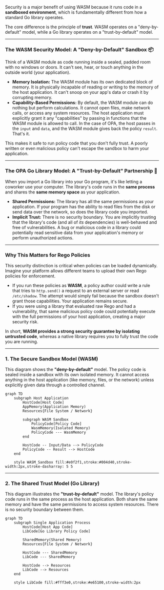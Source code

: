 Security is a major benefit of using WASM because it runs code in a **sandboxed environment**, which is fundamentally different from how a standard Go library operates.

The core difference is the principle of **trust**. WASM operates on a "deny-by-default" model, while a Go library operates on a "trust-by-default" model.

---

### The WASM Security Model: A "Deny-by-Default" Sandbox 📦

Think of a WASM module as code running inside a sealed, padded room with no windows or doors. It can't see, hear, or touch anything in the outside world (your application).

- **Memory Isolation:** The WASM module has its own dedicated block of memory. It is physically incapable of reading or writing to the memory of the host application. It can't snoop on your app's data or crash it by corrupting memory.
- **Capability-Based Permissions:** By default, the WASM module can do nothing but perform calculations. It cannot open files, make network calls, or access any system resources. The host application must explicitly grant it any "capabilities" by passing in functions that the WASM module is allowed to call. In the case of OPA, the host passes in the `input` and `data`, and the WASM module gives back the policy `result`. That's it.

This makes it safe to run policy code that you don't fully trust. A poorly written or even malicious policy can't escape the sandbox to harm your application.

---

### The OPA Go Library Model: A "Trust-by-Default" Partnership 🤝

When you import a Go library into your Go program, it's like letting a coworker use your computer. The library's code runs in the **same process** and shares the **same memory space** as your application.

- **Shared Permissions:** The library has all the same permissions as your application. If your program has the ability to read files from the disk or send data over the network, so does the library code you imported.
- **Implicit Trust:** There is no security boundary. You are implicitly trusting that the library's code (and all of _its_ dependencies) is well-behaved and free of vulnerabilities. A bug or malicious code in a library could potentially read sensitive data from your application's memory or perform unauthorized actions.

---

### Why This Matters for Rego Policies

This security distinction is critical when policies can be loaded dynamically. Imagine your platform allows different teams to upload their own Rego policies for enforcement.

- If you run these policies as **WASM**, a policy author could write a rule that tries to `http.send()` a request to an external server or read `/etc/shadow`. The attempt would simply fail because the sandbox doesn't grant those capabilities. Your application remains secure.
- If you were using a library that evaluated raw Rego and had a vulnerability, that same malicious policy code could potentially execute with the full permissions of your host application, creating a major security risk.

In short, **WASM provides a strong security guarantee by isolating untrusted code**, whereas a native library requires you to fully trust the code you are running.

---

### 1. The Secure Sandbox Model (WASM)

This diagram shows the **"deny-by-default"** model. The policy code is sealed inside a sandbox with its own isolated memory. It cannot access anything in the host application (like memory, files, or the network) unless explicitly given data through a controlled channel.

```mermaid
graph TD
    subgraph Host Application
        HostCode[Host Code]
        AppMemory(Application Memory)
        Resources{File System / Network}

        subgraph WASM Sandbox
            PolicyCode[Policy Code]
            WasmMemory(Isolated Memory)
            PolicyCode --- WasmMemory
        end

        HostCode -- Input/Data --> PolicyCode
        PolicyCode -- Result --> HostCode
    end

    style WASM_Sandbox fill:#e0f2f1,stroke:#004d40,stroke-width:2px,stroke-dasharray: 5 5
```

---

### 2. The Shared Trust Model (Go Library)

This diagram illustrates the **"trust-by-default"** model. The library's policy code runs in the same process as the host application. Both share the same memory and have the same permissions to access system resources. There is no security boundary between them.

```mermaid
graph TD
    subgraph Single Application Process
        HostCode[Host App Code]
        LibCode[Go Library Policy Code]

        SharedMemory(Shared Memory)
        Resources{File System / Network}

        HostCode --- SharedMemory
        LibCode --- SharedMemory

        HostCode --> Resources
        LibCode --> Resources
    end

    style LibCode fill:#fff3e0,stroke:#e65100,stroke-width:2px
```
